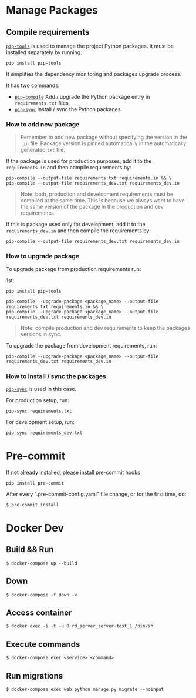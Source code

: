 # Manage Packages

## Compile requirements
[`pip-tools`](https://github.com/jazzband/pip-tools) is used to manage the project
Python packages. It must be installed separately by running:

```shell
pip install pip-tools
```

It simplifies the dependency monitoring and packages upgrade process.

It has two commands:
 - [`pip-compile`](https://github.com/jazzband/pip-tools#example-usage-for-pip-compile)
 Add / upgrade the Python package entry in `requirements.txt` files.
 - [`pip-sync`](https://github.com/jazzband/pip-tools#example-usage-for-pip-sync)
 Install / sync the Python packages

### How to add new package
> Remember to add new package without specifying the version in the `.in` file.
Package version is pinned automatically in the automatically generated `txt` file.

If the package is used for production purposes, add it to the `requirements.in` and
then compile requirements by:

```shell
pip-compile --output-file requirements.txt requirements.in && \
pip-compile --output-file requirements_dev.txt requirements_dev.in
```

> Note: both, production and development requirements must be compiled at the same time.
This is because we always want to have the same version of the package in the
production and dev requirements.

If this is package used only for development, add it to the `requirements_dev.in`
and then compile the requirements by:

```shell
pip-compile --output-file requirements_dev.txt requirements_dev.in
```

### How to upgrade package

To upgrade package from production requirements run:

1st:
```shell
pip install pip-tools
```

```shell
pip-compile --upgrade-package <package_name> --output-file requirements.txt requirements.in && \
pip-compile --upgrade-package <package_name> --output-file requirements_dev.txt requirements_dev.in
```

> Note: compile production and dev requirements to keep the packages versions in sync.

To upgrade the package from development requirements, run:

```shell
pip-compile --upgrade-package <package_name> --output-file requirements_dev.txt requirements_dev.in
```

### How to install / sync the packages

[`pip-sync`](https://github.com/jazzband/pip-tools#example-usage-for-pip-sync) is used in this case.

For production setup, run:

```shell
pip-sync requirements.txt
```

For development setup, run:

```shell
pip-sync requirements_dev.txt
```

# Pre-commit

If not already installed, please install pre-commit hooks
```shell
pip install pre-commit
```

After every ".pre-commit-config.yaml" file change, or for the first time, do:
```shell
$ pre-commit install
```

# Docker Dev

## Build && Run
```shell
$ docker-compose up --build
```

## Down
```shell
$ docker-compose -f down -v
```

## Access container
```shell
$ docker exec -i -t -u 0 rd_server_server-test_1 /bin/sh
```

## Execute commands
```shell
$ docker-compose exec <service> <command>
```

## Run migrations
```shell
$ docker-compose exec web python manage.py migrate --noinput
```
